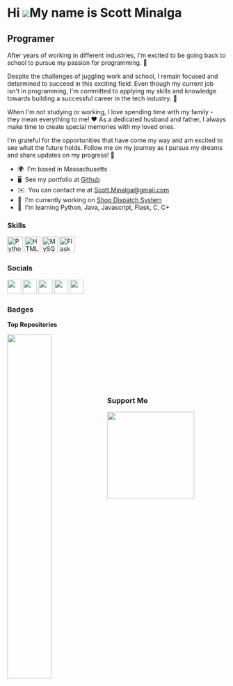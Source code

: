 Hi ![](https://user-images.githubusercontent.com/18350557/176309783-0785949b-9127-417c-8b55-ab5a4333674e.gif)My name is Scott Minalga
=====================================================================================================================================

Programer
---------

After years of working in different industries, I'm excited to be going back to school to pursue my passion for programming. 🚀

Despite the challenges of juggling work and school, I remain focused and determined to succeed in this exciting field. Even though my current job isn't in programming, I'm committed to applying my skills and knowledge towards building a successful career in the tech industry. 🔧

When I'm not studying or working, I love spending time with my family - they mean everything to me! ❤️
As a dedicated husband and father, I always make time to create special memories with my loved ones. 

I'm grateful for the opportunities that have come my way and am excited to see what the future holds. Follow me on my journey as I pursue my dreams and share updates on my progress! 🌟

* 🌍  I'm based in Massachusetts
* 🖥️  See my portfolio at [Github](http://github.com/ScottMinalga)
* ✉️  You can contact me at [Scott.Minalga@gmail.com](mailto:Scott.Minalga@gmail.com)
* 🚀  I'm currently working on [Shop Dispatch System](http://github.com/ScottMinalga/Shop-Dispatch-Web-App)
* 🧠  I'm learning Python, Java, Javascript, Flask, C, C+

### Skills


<p align="left">
<a href="https://www.python.org/" target="_blank" rel="noreferrer"><img src="https://raw.githubusercontent.com/danielcranney/readme-generator/main/public/icons/skills/python-colored.svg" width="36" height="36" alt="Python" /></a>
<a href="https://developer.mozilla.org/en-US/docs/Glossary/HTML5" target="_blank" rel="noreferrer"><img src="https://raw.githubusercontent.com/danielcranney/readme-generator/main/public/icons/skills/html5-colored.svg" width="36" height="36" alt="HTML5" /></a>
<a href="https://www.mysql.com/" target="_blank" rel="noreferrer"><img src="https://raw.githubusercontent.com/danielcranney/readme-generator/main/public/icons/skills/mysql-colored.svg" width="36" height="36" alt="MySQL" /></a>
<a href="https://flask.palletsprojects.com/en/2.0.x/" target="_blank" rel="noreferrer"><img src="https://raw.githubusercontent.com/danielcranney/readme-generator/main/public/icons/skills/flask-colored-dark.svg" width="36" height="36" alt="Flask" /></a>
</p>


### Socials

<p align="left"> <a href="https://discord.com/users/S/ick#7713" target="_blank" rel="noreferrer"><img src="https://raw.githubusercontent.com/danielcranney/readme-generator/main/public/icons/socials/discord.svg" width="32" height="32" /></a> <a href="https://www.facebook.com/scott.minalga" target="_blank" rel="noreferrer"><img src="https://raw.githubusercontent.com/danielcranney/readme-generator/main/public/icons/socials/facebook.svg" width="32" height="32" /></a> <a href="https://www.github.com/ScottMinalga" target="_blank" rel="noreferrer"><img src="https://raw.githubusercontent.com/danielcranney/readme-generator/main/public/icons/socials/github-dark.svg" width="32" height="32" /></a> <a href="https://www.linkedin.com/in/scott-minalga-47b0a4255/" target="_blank" rel="noreferrer"><img src="https://raw.githubusercontent.com/danielcranney/readme-generator/main/public/icons/socials/linkedin.svg" width="32" height="32" /></a> <a href="https://www.twitter.com/slick57_" target="_blank" rel="noreferrer"><img src="https://raw.githubusercontent.com/danielcranney/readme-generator/main/public/icons/socials/twitter.svg" width="32" height="32" /></a></p>

### Badges

<b>Top Repositories</b>

<div width="100%" align="center"><a href="https://github.com/ScottMinalga/Shop-Dispatch-Web-App" align="left"><img align="left" width="45%" src="https://github-readme-stats.vercel.app/api/pin/?username=ScottMinalga&repo=Shop-Dispatch-Web-App&title_color=0891b2&text_color=ffffff&icon_color=0891b2&bg_color=1c1917&hide_border=true&locale=en" /></a></div><br /><br /><br /><br /><br /><br /><br />

### Support Me

<a href="https://www.buymeacoffee.com/ScottMinalga"><img src="https://cdn.buymeacoffee.com/buttons/v2/default-yellow.png" width="200" /></a>
